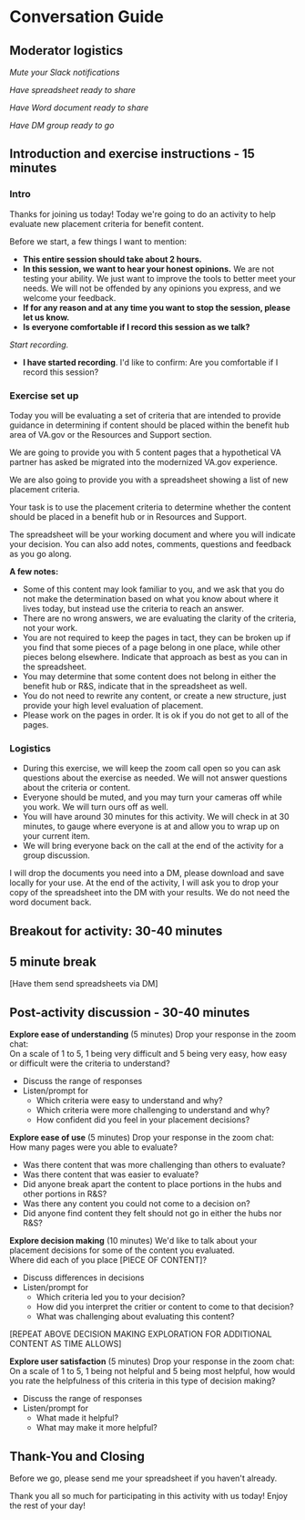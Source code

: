 # Conversation Guide 

## Moderator logistics

*Mute your Slack notifications*

*Have spreadsheet ready to share*

*Have Word document ready to share*

*Have DM group ready to go*


## Introduction and exercise instructions - 15 minutes

### Intro

Thanks for joining us today! Today we're going to do an activity to help evaluate new placement criteria for benefit content. 

Before we start, a few things I want to mention:

- **This entire session should take about 2 hours.** 
- **In this session, we want to hear your honest opinions.** We are not testing your ability. We just want to improve the tools to better meet your needs. We will not be offended by any opinions you express, and we welcome your feedback.
- **If for any reason and at any time you want to stop the session, please let us know.** 
- **Is everyone comfortable if I record this session as we talk?** 

*Start recording.*

- **I have started recording**. I'd like to confirm: Are you comfortable if I record this session? 


### Exercise set up

Today you will be evaluating a set of criteria that are intended to provide guidance in determining if content should be placed within the benefit hub area of VA.gov or the Resources and Support section.

We are going to provide you with 5 content pages that a hypothetical VA partner has asked be migrated into the modernized VA.gov experience.  

We are also going to provide you with a spreadsheet showing a list of new placement criteria.  

Your task is to use the placement criteria to determine whether the content should be placed in a benefit hub or in Resources and Support.

The spreadsheet will be your working document and where you will indicate your decision.  You can also add notes, comments, questions and feedback as you go along. 

**A few notes:**
- Some of this content may look familiar to you, and we ask that you do not make the determination based on what you know about where it lives today, but instead use the criteria to reach an answer.
- There are no wrong answers, we are evaluating the clarity of the criteria, not your work.
- You are not required to keep the pages in tact, they can be broken up if you find that some pieces of a page belong in one place, while other pieces belong elsewhere. Indicate that approach as best as you can in the spreadsheet. 
- You may determine that some content does not belong in either the benefit hub or R&S, indicate that in the spreadsheet as well. 
- You do not need to rewrite any content, or create a new structure, just provide your high level evaluation of placement.
- Please work on the pages in order. It is ok if you do not get to all of the pages.


### Logistics

- During this exercise, we will keep the zoom call open so you can ask questions about the exercise as needed.  We will not answer questions about the criteria or content. 
- Everyone should be muted, and you may turn your cameras off while you work. We will turn ours off as well. 
- You will have around 30 minutes for this activity.  We will check in at 30 minutes, to gauge where everyone is at and allow you to wrap up on your current item.
- We will bring everyone back on the call at the end of the activity for a group discussion.

I will drop the documents you need into a DM, please download and save locally for your use.  At the end of the activity, I will ask you to drop your copy of the spreadsheet into the DM with your results.  We do not need the word document back. 


## Breakout for activity: 30-40 minutes



## 5 minute break

[Have them send spreadsheets via DM]


## Post-activity discussion - 30-40 minutes

**Explore ease of understanding** (5 minutes)
Drop your response in the zoom chat:  <br>
On a scale of 1 to 5, 1 being very difficult and 5 being very easy, how easy or difficult were the criteria to understand?
- Discuss the range of responses
- Listen/prompt for 
  - Which criteria were easy to understand and why?
  - Which criteria were more challenging to understand and why?
  - How confident did you feel in your placement decisions?

**Explore ease of use** (5 minutes)
Drop your response in the zoom chat: <br>
How many pages were you able to evaluate?
  - Was there content that was more challenging than others to evaluate? 
  - Was there content that was easier to evaluate?
  - Did anyone break apart the content to place portions in the hubs and other portions in R&S? 
  - Was there any content you could not come to a decision on?
  - Did anyone find content they felt should not go in either the hubs nor R&S?
 
**Explore decision making** (10 minutes)
We'd like to talk about your placement decisions for some of the content you evaluated. <br>
Where did each of you place [PIECE OF CONTENT]?  
- Discuss differences in decisions
- Listen/prompt for 
  - Which criteria led you to your decision?
  - How did you interpret the critier or content to come to that decision?
  - What was challenging about evaluating this content?

[REPEAT ABOVE DECISION MAKING EXPLORATION FOR ADDITIONAL CONTENT AS TIME ALLOWS]

**Explore user satisfaction** (5 minutes)
Drop your response in the zoom chat:  <br>
On a scale of 1 to 5, 1 being not helpful and 5 being most helpful, how would you rate the helpfulness of this criteria in this type of decision making?
- Discuss the range of responses
- Listen/prompt for 
  - What made it helpful?
  - What may make it more helpful?


## Thank-You and Closing

Before we go, please send me your spreadsheet if you haven't already.

Thank you all so much for participating in this activity with us today! Enjoy the rest of your day!

